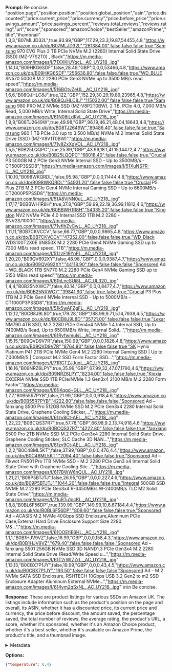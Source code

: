 **Prompt:**
Be concise. "position.page","position.position","position.global_position","asin","price.discounted","price.current_price","price.currency","price.before_price","price.savings_amount","price.savings_percent","reviews.total_reviews","reviews.rating","url","score","sponsored","amazonChoice","bestSeller","amazonPrime","title","thumbnail"
1,3,3,"B07MLJD32L",true,93.99,"GBP",117.29,23.3,19.87,54455,4.8,"https://www.amazon.co.uk/dp/B07MLJD32L","261384.00",false,false,false,true,"Samsung 970 EVO Plus 2 TB PCIe NVMe M.2 (2280) Internal Solid State Drive (SSD) (MZ-V7S2T0) , Black","https://m.media-amazon.com/images/I/71XXKiUYqcL._AC_UY218_.jpg"
1,14,14,"B09HKG6SDF",false,28.49,"GBP",0,0,0,53466,4.8,"https://www.amazon.co.uk/dp/B09HKG6SDF","256636.80",false,false,false,true,"WD_BLUE SN570 500GB M.2 2280 PCIe Gen3 NVMe up to 3500 MB/s read speed","https://m.media-amazon.com/images/I/516BOtvZeUL._AC_UY218_.jpg"
1,6,6,"B08QJHLC8J",true,122,"GBP",152.29,30.29,19.89,23965,4.8,"https://www.amazon.co.uk/dp/B08QJHLC8J","115032.00",false,false,false,true,"Samsung 980 PRO M.2 NVMe SSD (MZ-V8P2T0BW), 2 TB, PCIe 4.0, 7,000 MB/s Read, 5,000 MB/s Write, Internal Solid State Drive","https://m.media-amazon.com/images/I/61N08iLdRvL._AC_UY218_.jpg"
1,9,9,"B08TJ2649W",true,49.98,"GBP",96.19,46.21,48.04,18643,4.8,"https://www.amazon.co.uk/dp/B08TJ2649W","89486.40",false,false,false,true,"Samsung 980 1 TB PCIe 3.0 (up to 3.500 MB/s) NVMe M.2 Internal Solid State Drive (SSD) (MZ-V8V1T0BW)","https://m.media-amazon.com/images/I/71y8ZxXgVOL._AC_UY218_.jpg"
1,5,5,"B0B25LQQPC",true,25.89,"GBP",43.99,18.1,41.15,14472,4.7,"https://www.amazon.co.uk/dp/B0B25LQQPC","68018.40",false,false,false,true,"Crucial P3 500GB M.2 PCIe Gen3 NVMe Internal SSD - Up to 3500MB/s - CT500P3SSD8","https://m.media-amazon.com/images/I/51XuNS7R-lL._AC_UY218_.jpg"
1,10,10,"B098WKQRDL",false,95.98,"GBP",0,0,0,11444,4.8,"https://www.amazon.co.uk/dp/B098WKQRDL","54931.20",false,false,false,true,"Crucial P5 Plus 2TB M.2 PCIe Gen4 NVMe Internal Gaming SSD - Up to 6600MB/s - CT2000P5PSSD8","https://m.media-amazon.com/images/I/51A8VjNN0uL._AC_UY218_.jpg"
1,17,17,"B0BBWH1R8H",true,37.8,"GBP",59.99,22.19,36.99,11812,4.6,"https://www.amazon.co.uk/dp/B0BBWH1R8H","54335.20",false,false,false,true,"Kingston NV2 NVMe PCIe 4.0 Internal SSD 1TB M.2 2280 -SNV2S/1000G","https://m.media-amazon.com/images/I/71vfIhZvCwL._AC_UY218_.jpg"
1,11,11,"B0B7CKVCCV",false,66.77,"GBP",0,0,0,9865,4.8,"https://www.amazon.co.uk/dp/B0B7CKVCCV","47352.00",false,false,false,true,"WD_Black WDS100T2X0E SN850X M.2 2280 PCIe Gen4 NVMe Gaming SSD up to 7300 MB/s read speed, 1TB","https://m.media-amazon.com/images/I/51zzF19YnPL._AC_UY218_.jpg"
1,20,20,"B09QV692XY",false,48.98,"GBP",0,0,0,9387,4.7,"https://www.amazon.co.uk/dp/B09QV692XY","44118.90",false,false,false,false,"Sponsored Ad – WD_BLACK 1TB SN770 M.2 2280 PCIe Gen4 NVMe Gaming SSD up to 5150 MB/s read speed","https://m.media-amazon.com/images/I/61hLncSUi8L._AC_UL320_.jpg"
1,4,4,"B0B25NXWC7",false,40.14,"GBP",0,0,0,8477,4.7,"https://www.amazon.co.uk/dp/B0B25NXWC7","39841.90",false,true,false,true,"Crucial P3 Plus 1TB M.2 PCIe Gen4 NVMe Internal SSD - Up to 5000MB/s - CT1000P3PSSD8","https://m.media-amazon.com/images/I/51k5wAFZgFL._AC_UY218_.jpg"
1,12,12,"B0CB8J9L8D",true,179.28,"GBP",188.99,9.71,5.14,7938,4.5,"https://www.amazon.co.uk/dp/B0CB8J9L8D","35721.00",false,false,false,true,"Lexar NM790 4TB SSD, M.2 2280 PCIe Gen4x4 NVMe 1.4 Internal SSD, Up to 7400MB/s Read, Up to 6500MB/s Write, Internal Solid...","https://m.media-amazon.com/images/I/61RyfwmuIsL._AC_UY218_.jpg"
1,15,15,"B09QVD9V7R",false,150.99,"GBP",0,0,0,1826,4.8,"https://www.amazon.co.uk/dp/B09QVD9V7R","8764.80",false,false,false,true,"SK Hynix Platinum P41 2TB PCIe NVMe Gen4 M.2 2280 Internal Gaming SSD | Up to 7,000MB/S | Compact M.2 SSD Form Factor SSD...","https://m.media-amazon.com/images/I/71RGTZJJuqL._AC_UY218_.jpg"
1,16,16,"B09NRZ6LPY",true,35.99,"GBP",67.99,32,47.07,1790,4.6,"https://www.amazon.co.uk/dp/B09NRZ6LPY","8234.00",false,false,false,true,"Kioxia EXCERIA NVMe SSD 1TB PCIe/NVMe 1.3 Gen3x4 2100 MB/s M.2 2280 Form Factor","https://m.media-amazon.com/images/I/61jKqgd+GLL._AC_UY218_.jpg"
1,7,7,"B0B55R7PYB",false,21.99,"GBP",0,0,0,918,4.6,"https://www.amazon.co.uk/dp/B0B55R7PYB","4222.80",false,false,false,false,"Sponsored Ad – fanxiang S500 Pro 512GB NVMe SSD M.2 PCIe Gen3x4 2280 Internal Solid State Drive, Graphene Cooling Sticker,...","https://m.media-amazon.com/images/I/61zv9Ct-AEL._AC_UY218_.jpg"
1,22,22,"B0BCQS37R7",true,57.78,"GBP",66.98,9.2,13.74,918,4.6,"https://www.amazon.co.uk/dp/B0BCQS37R7","4222.80",false,false,false,true,"fanxiang S500 Pro 2TB NVMe SSD M.2 PCIe Gen3x4 2280 Internal Solid State Drive, Graphene Cooling Sticker, SLC Cache 3D NAN...","https://m.media-amazon.com/images/I/61zv9Ct-AEL._AC_UY218_.jpg"
1,2,2,"B0C48ML5KT",false,37.99,"GBP",0,0,0,476,4.4,"https://www.amazon.co.uk/dp/B0C48ML5KT","2094.40",false,false,false,true,"Sponsored Ad – Fikwot FN501 Pro 1TB NVMe SSD - M.2 2280 PCIe Gen3 x4 Internal Solid State Drive with Graphene Cooling Stic...","https://m.media-amazon.com/images/I/617BWW6nQUL._AC_UY218_.jpg"
1,21,21,"B09P5BTJTJ",false,26.95,"GBP",0,0,0,227,4.6,"https://www.amazon.co.uk/dp/B09P5BTJTJ","1044.20",false,false,false,true,"Integral 500GB SSD NVME M.2 2280 PCIe Gen3x4 R-3450MB/s W-2400MB/s TLC M2 Solid State Drive","https://m.media-amazon.com/images/I/71uRTu1ocKL._AC_UY218_.jpg"
1,8,8,"B0BL6F56DP",true,139.99,"GBP",149.99,10,6.67,184,4.4,"https://www.amazon.co.uk/dp/B0BL6F56DP","809.60",false,false,false,true,"Sponsored Ad – ACASIS M.2 NVMe 40Gbps SSD Enclosure,Aluminum PCIe Case,External Hard Drive Enclosure Support Size 2280 M&...","https://m.media-amazon.com/images/I/61OOEfiE6HL._AC_UY218_.jpg"
1,1,1,"B0B1HJV9VZ",false,16.99,"GBP",0,0,0,158,4.3,"https://www.amazon.co.uk/dp/B0B1HJV9VZ","679.40",false,false,false,false,"Sponsored Ad – fanxiang S501 256GB NVMe SSD 3D NAND1.3 PCIe Gen3x4 M.2 2280 Internal Solid State Drive (Read/Write Speed u...","https://m.media-amazon.com/images/I/61T2rWtZZrL._AC_UY218_.jpg"
1,13,13,"B0CBX7P1JY",false,19.99,"GBP",0,0,0,43,4.5,"https://www.amazon.co.uk/dp/B0CBX7P1JY","193.50",false,false,false,false,"Sponsored Ad – M.2 NVMe SATA SSD Enclosure, RSHTECH 10Gbps USB 3.2 Gen2 to m2 SSD Enclosure Adapter Aluminum External NVMe...","https://m.media-amazon.com/images/I/614vm2qSxNL._AC_UY218_.jpg" \n\n Be concise.


**Response:**
These are product listings for various SSDs on Amazon UK. The listings include information such as the product's position on the page and overall, its ASIN, whether it has a discounted price, its current price and currency, the price before discount, the amount saved, the percentage saved, the total number of reviews, the average rating, the product's URL, a score, whether it's sponsored, whether it's an Amazon Choice product, whether it's a best seller, whether it's available on Amazon Prime, the product's title, and a thumbnail image.

<details><summary>Metadata</summary>

- Duration: 8400 ms
- Datetime: 2023-09-09T18:02:21.539375
- Model: gpt-4-0613

</details>

**Options:**
```json
{"temperature": 0.4}
```

